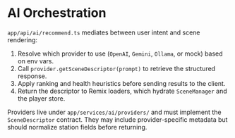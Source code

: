 # AI Orchestration

`app/api/ai/recommend.ts` mediates between user intent and scene rendering:

1. Resolve which provider to use (`OpenAI`, `Gemini`, `Ollama`, or mock) based on env vars.
2. Call `provider.getSceneDescriptor(prompt)` to retrieve the structured response.
3. Apply ranking and health heuristics before sending results to the client.
4. Return the descriptor to Remix loaders, which hydrate `SceneManager` and the player store.

Providers live under `app/services/ai/providers/` and must implement the `SceneDescriptor` contract. They may include provider-specific metadata but should normalize station fields before returning.
